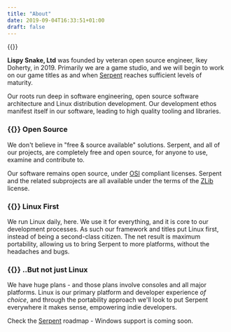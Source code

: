 ```yaml
---
title: "About"
date: 2019-09-04T16:33:51+01:00
draft: false
---
```


{{<logo>}}


**Lispy Snake, Ltd** was founded by veteran open source engineer, Ikey Doherty, in 2019.
Primarily we are a game studio, and we will begin to work on our game titles as and when
[Serpent](/serpent) reaches sufficient levels of maturity.

Our roots run deep in software engineering, open source software architecture and Linux distribution
development. Our development ethos manifest itself in our software, leading to high quality tooling
and libraries.

### {{<fontawesome fab fa-osi>}} Open Source

We don't believe in "free & source available" solutions. Serpent, and all of our projects, are completely
free and open source, for anyone to use, examine and contribute to.

Our software remains open source, under [OSI](https://opensource.org/) compliant licenses. Serpent and the related subprojects are
all available under the terms of the [ZLib](https://opensource.org/licenses/Zlib) license.

### {{<fontawesome fa fa-linux>}} Linux First

We run Linux daily, here. We use it for everything, and it is core to our development processes.
As such our framework and titles put Linux first, instead of being a second-class citizen. The net
result is maximum portability, allowing us to bring Serpent to more platforms, without the headaches
and bugs.

### {{<fontawesome fa fa-gamepad>}} ..But not **just** Linux

We have huge plans - and those plans involve consoles and all major platforms. Linux is our primary
platform and developer experience _of choice_, and through the portability approach we'll look to put
Serpent everywhere it makes sense, empowering indie developers.

Check the [Serpent](/serpent) roadmap - Windows support is coming soon.
